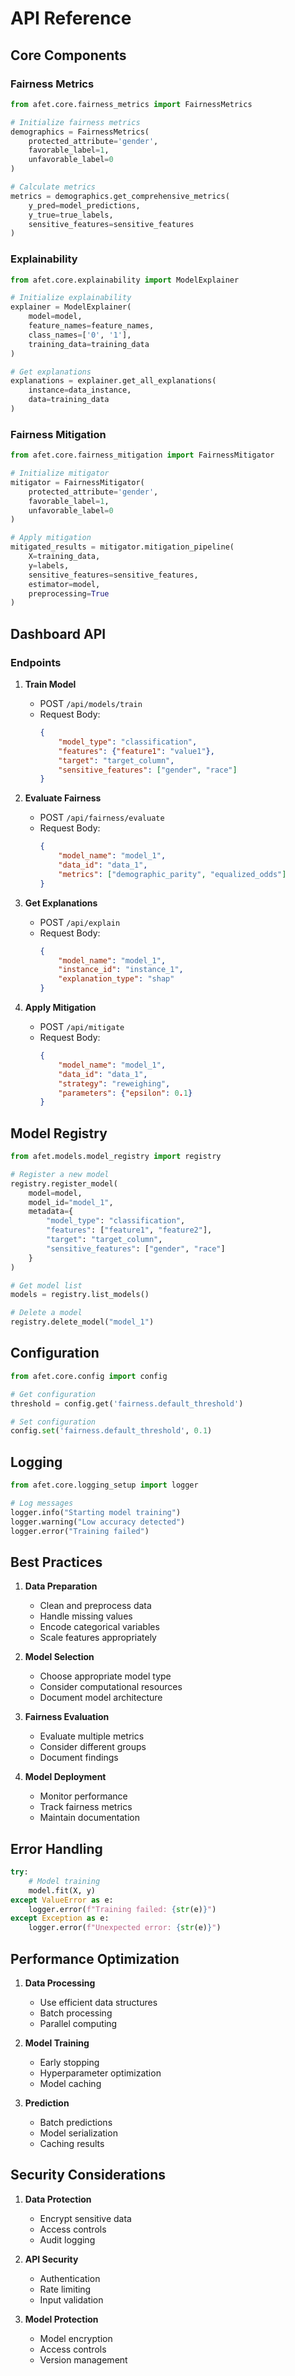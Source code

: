 # API Reference

## Core Components

### Fairness Metrics

```python
from afet.core.fairness_metrics import FairnessMetrics

# Initialize fairness metrics
demographics = FairnessMetrics(
    protected_attribute='gender',
    favorable_label=1,
    unfavorable_label=0
)

# Calculate metrics
metrics = demographics.get_comprehensive_metrics(
    y_pred=model_predictions,
    y_true=true_labels,
    sensitive_features=sensitive_features
)
```

### Explainability

```python
from afet.core.explainability import ModelExplainer

# Initialize explainability
explainer = ModelExplainer(
    model=model,
    feature_names=feature_names,
    class_names=['0', '1'],
    training_data=training_data
)

# Get explanations
explanations = explainer.get_all_explanations(
    instance=data_instance,
    data=training_data
)
```

### Fairness Mitigation

```python
from afet.core.fairness_mitigation import FairnessMitigator

# Initialize mitigator
mitigator = FairnessMitigator(
    protected_attribute='gender',
    favorable_label=1,
    unfavorable_label=0
)

# Apply mitigation
mitigated_results = mitigator.mitigation_pipeline(
    X=training_data,
    y=labels,
    sensitive_features=sensitive_features,
    estimator=model,
    preprocessing=True
)
```

## Dashboard API

### Endpoints

1. **Train Model**
   - POST `/api/models/train`
   - Request Body:
     ```json
     {
         "model_type": "classification",
         "features": {"feature1": "value1"},
         "target": "target_column",
         "sensitive_features": ["gender", "race"]
     }
     ```

2. **Evaluate Fairness**
   - POST `/api/fairness/evaluate`
   - Request Body:
     ```json
     {
         "model_name": "model_1",
         "data_id": "data_1",
         "metrics": ["demographic_parity", "equalized_odds"]
     }
     ```

3. **Get Explanations**
   - POST `/api/explain`
   - Request Body:
     ```json
     {
         "model_name": "model_1",
         "instance_id": "instance_1",
         "explanation_type": "shap"
     }
     ```

4. **Apply Mitigation**
   - POST `/api/mitigate`
   - Request Body:
     ```json
     {
         "model_name": "model_1",
         "data_id": "data_1",
         "strategy": "reweighing",
         "parameters": {"epsilon": 0.1}
     }
     ```

## Model Registry

```python
from afet.models.model_registry import registry

# Register a new model
registry.register_model(
    model=model,
    model_id="model_1",
    metadata={
        "model_type": "classification",
        "features": ["feature1", "feature2"],
        "target": "target_column",
        "sensitive_features": ["gender", "race"]
    }
)

# Get model list
models = registry.list_models()

# Delete a model
registry.delete_model("model_1")
```

## Configuration

```python
from afet.core.config import config

# Get configuration
threshold = config.get('fairness.default_threshold')

# Set configuration
config.set('fairness.default_threshold', 0.1)
```

## Logging

```python
from afet.core.logging_setup import logger

# Log messages
logger.info("Starting model training")
logger.warning("Low accuracy detected")
logger.error("Training failed")
```

## Best Practices

1. **Data Preparation**
   - Clean and preprocess data
   - Handle missing values
   - Encode categorical variables
   - Scale features appropriately

2. **Model Selection**
   - Choose appropriate model type
   - Consider computational resources
   - Document model architecture

3. **Fairness Evaluation**
   - Evaluate multiple metrics
   - Consider different groups
   - Document findings

4. **Model Deployment**
   - Monitor performance
   - Track fairness metrics
   - Maintain documentation

## Error Handling

```python
try:
    # Model training
    model.fit(X, y)
except ValueError as e:
    logger.error(f"Training failed: {str(e)}")
except Exception as e:
    logger.error(f"Unexpected error: {str(e)}")
```

## Performance Optimization

1. **Data Processing**
   - Use efficient data structures
   - Batch processing
   - Parallel computing

2. **Model Training**
   - Early stopping
   - Hyperparameter optimization
   - Model caching

3. **Prediction**
   - Batch predictions
   - Model serialization
   - Caching results

## Security Considerations

1. **Data Protection**
   - Encrypt sensitive data
   - Access controls
   - Audit logging

2. **API Security**
   - Authentication
   - Rate limiting
   - Input validation

3. **Model Protection**
   - Model encryption
   - Access controls
   - Version management
